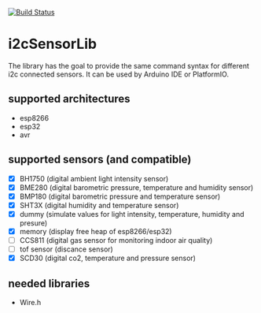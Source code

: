[![Build Status](https://travis-ci.org/jipp/i2cSensorLib.svg?branch=master)](https://travis-ci.org/jipp/i2cSensorLib)

# i2cSensorLib
The library has the goal to provide the same command syntax for different i2c connected sensors. It can be used by Arduino IDE or PlatformIO.

## supported architectures
 * esp8266
 * esp32
 * avr

## supported sensors (and compatible)
- [X] BH1750 (digital ambient light intensity sensor)
- [X] BME280 (digital barometric pressure, temperature and humidity sensor)
- [X] BMP180 (digital barometric pressure and temperature sensor)
- [X] SHT3X (digital humidity and temperature sensor)
- [X] dummy (simulate values for light intensity, temperature, humidity and presure)
- [X] memory (display free heap of esp8266/esp32)
- [ ] CCS811 (digital gas sensor for monitoring indoor air quality)
- [ ] tof sensor (discance sensor)
- [X] SCD30 (digital co2, temperature and pressure sensor)

## needed libraries
 * Wire.h
